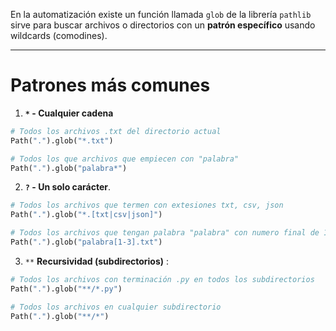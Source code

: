 En la automatización existe un función llamada `glob` de la librería `pathlib` sirve para buscar archivos o directorios con un **patrón específico** usando wildcards (comodines).

---
# Patrones más comunes
1. **`*` - Cualquier cadena** 
```python
# Todos los archivos .txt del directorio actual 
Path(".").glob("*.txt")

# Todos los que archivos que empiecen con "palabra"
Path(".").glob("palabra*")
```
2. **`?` - Un solo carácter**.
``` python
# Todos los archivos que termen con extesiones txt, csv, json
Path(".").glob("*.[txt|csv|json]")

# Todos los archivos que tengan palabra "palabra" con numero final de 1 a 3, por ejemplo palabra1.txt, palabra2.txt, "palabra3.txt"
Path(".").glob("palabra[1-3].txt")
```
3. `**` **Recursividad (subdirectorios)** :
``` python
# Todos los archivos con terminación .py en todos los subdirectorios
Path(".").glob("**/*.py")

# Todos los archivos en cualquier subdirectorio
Path(".").glob("**/*")
```

